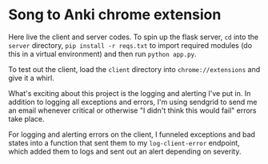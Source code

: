 # Song to Anki chrome extension

Here live the client and server codes. To spin up the flask server, `cd` into the `server` directory, `pip install -r reqs.txt` to import required modules (do this in a virtual environment) and then run `python app.py`.

To test out the client, load the `client` directory into `chrome://extensions` and give it a whirl.

What's exciting about this project is the logging and alerting I've put in. In addition to logging all exceptions and errors, I'm using sendgrid to send me an email whenever critical or otherwise "I didn't think this would fail" errors take place.

For logging and alerting errors on the client, I funneled exceptions and bad states into a function that sent them to my `log-client-error` endpoint, which added them to logs and sent out an alert depending on severity.
